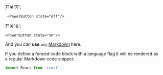 开关‘开’:

     <PowerButton state="off"/>

开关‘关’:

    <PowerButton state="on"/>

And you *can* **use** `any` [Markdown](http://daringfireball.net/projects/markdown/) here.

If you define a fenced code block with a language flag it will be rendered as a regular Markdown code snippet:

```javascript
import React from 'react';
```
